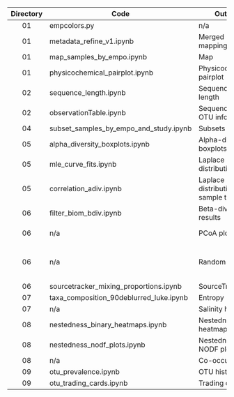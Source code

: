 Directory	|	Code	|	Output	|	Input (biom or mapping file)	|	Subset	|	Figure/Table
:-----:	|	-----	|	-----	|	-----	|	-----	|	-----
01	|	empcolors.py	|	n/a	|	n/a	|	n/a	|	all
01	|	metadata_refine_v1.ipynb	|	Merged mapping files	|	Many input files	|	n/a	|	n/a
01	|	map_samples_by_empo.ipynb	|	Map	|	emp_qiime_mapping_qc_filtered.tsv	|	qc_filtered	|	Fig 1b
01	|	physicochemical_pairplot.ipynb	|	Physicochemical pairplot	|	emp_qiime_mapping_qc_filtered.tsv	|	qc_filtered	|	Fig S1
02	|	sequence_length.ipynb	|	Sequence length	|	length_filtered_seqs_adaptor_cleanup.csv	|	all_emp	|	Fig S2
02	|	observationTable.ipynb	|	Sequence and OTU information	|	Biom files and summary files	|	n/a	|	n/a
04	|	subset_samples_by_empo_and_study.ipynb	|	Subsets	|	emp_qiime_mapping_all_emp	|	all_emp	|	Fig S13
05	|	alpha_diversity_boxplots.ipynb	|	Alpha-diversity boxplots	|	emp_deblur_90bp.qc_filtered.biom, closed-ref gg and silva tables	|	qc_filtered	|	Figs 1c, S4
05	|	mle_curve_fits.ipynb	|	Laplace distributions	|	emp_deblur_90bp.qc_filtered.rare_5000.biom	|	qc_filtered	|	Fig 1d
05	|	correlation_adiv.ipynb	|	Laplace distributions by sample type	|	emp_deblur_90bp.qc_filtered.rare_5000.biom	|	qc_filtered	|	Fig S9
06	|	filter_biom_bdiv.ipynb	|	Beta-diversity results	|	emp_deblur_90bp.qc_filtered.biom	|	qc_filtered	|	Fig 1e
06	|	n/a	|	PCoA plots	|	emp_deblur_90bp.qc_filtered.biom	|	qc_filtered	|	Figs 1e, S5, S7
06	|	n/a	|	Random forest	|	training: emp_deblur_90bp.subset_2k.rare_5000.biom, classifying: emp_deblur_90bp.qc_filtered.rare_5000.biom	|	subset_2k	|	Table S4
06	|	sourcetracker_mixing_proportions.ipynb	|	SourceTracker 2	|	emp_deblur_90bp.qc_filtered.rare_5000.biom	|	qc_filtered	|	Fig S6
07	|	taxa_composition_90deblurred_luke.ipynb	|	Entropy	|	emp_deblur_90bp.subset_2k.rare_5000.biom	|	subset_2k	|	Fig 3b
07	|	n/a	|	Salinity heatmap	|	emp_deblur_90bp.qc_filtered.biom	|	qc_filtered	|	Fig S8
08	|	nestedness_binary_heatmaps.ipynb	|	Nestedness heatmaps	|	emp_deblur_90bp.subset_2k.rare_5000.biom	|	subset_2k	|	Fig 2a
08	|	nestedness_nodf_plots.ipynb	|	Nestedness NODF plots	|	emp_deblur_90bp.subset_2k.rare_5000.biom	|	subset_2k	|	Figs 2b, S11
08	|	n/a	|	Co-occurrence	|	emp_deblur_90bp.subset_2k.rare_5000.biom	|	subset_2k	|	Fig 2c
09	|	otu_prevalence.ipynb	|	OTU histogram	|	emp_deblur_90bp.qc_filtered.rare_5000.biom	|	qc_filtered	|	Fig S3
09	|	otu_trading_cards.ipynb	|	Trading cards	|	emp_deblur_90bp.subset_2k.rare_5000.biom	|	subset_2k	|	Fig 14
